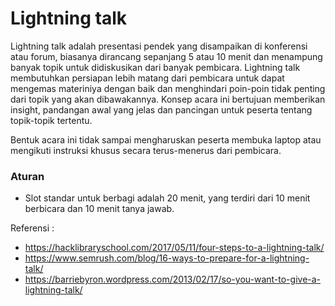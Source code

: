 # Lightning talk

Lightning talk adalah presentasi pendek yang disampaikan di konferensi atau forum, biasanya dirancang sepanjang 5 atau 10 menit dan menampung banyak topik untuk didiskusikan dari banyak pembicara. Lightning talk membutuhkan persiapan lebih matang dari pembicara untuk dapat mengemas materiniya dengan baik dan menghindari poin-poin tidak penting dari topik yang akan dibawakannya. Konsep acara ini bertujuan memberikan insight, pandangan awal yang jelas dan pancingan untuk peserta tentang topik-topik tertentu.

Bentuk acara ini tidak sampai mengharuskan peserta membuka laptop atau mengikuti instruksi khusus secara terus-menerus dari pembicara.

### Aturan
- Slot standar untuk berbagi adalah 20 menit, yang terdiri dari 10 menit berbicara dan 10 menit tanya jawab.

Referensi : 

- https://hacklibraryschool.com/2017/05/11/four-steps-to-a-lightning-talk/
- https://www.semrush.com/blog/16-ways-to-prepare-for-a-lightning-talk/
- https://barriebyron.wordpress.com/2013/02/17/so-you-want-to-give-a-lightning-talk/
